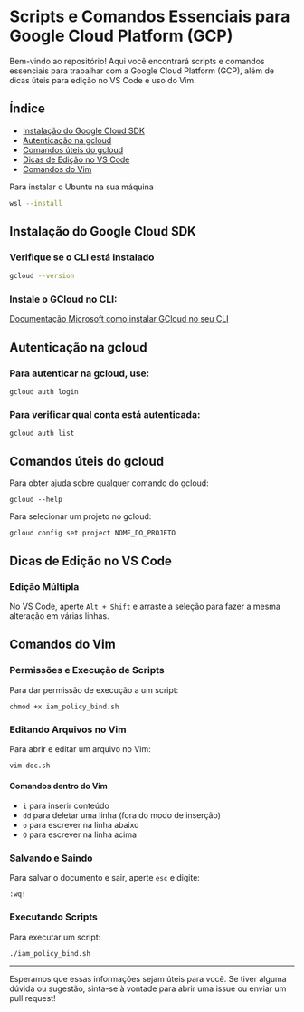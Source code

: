 # Scripts e Comandos Essenciais para Google Cloud Platform (GCP)

Bem-vindo ao repositório! Aqui você encontrará scripts e comandos essenciais para trabalhar com a Google Cloud Platform (GCP), além de dicas úteis para edição no VS Code e uso do Vim.

## Índice

- [Instalação do Google Cloud SDK](#instalação-do-google-cloud-sdk)
- [Autenticação na gcloud](#autenticação-na-gcloud)
- [Comandos úteis do gcloud](#comandos-úteis-do-gcloud)
- [Dicas de Edição no VS Code](#dicas-de-edição-no-vs-code)
- [Comandos do Vim](#comandos-do-vim)

Para instalar o Ubuntu na sua máquina
```sh
wsl --install
```

## Instalação do Google Cloud SDK

### Verifique se o CLI está instalado

```sh
gcloud --version
```

### Instale o GCloud no CLI:

  [Documentação Microsoft como instalar GCloud no seu CLI](https://cloud.google.com/sdk/docs/install?hl=pt-br#deb)


## Autenticação na gcloud

### Para autenticar na gcloud, use:

 ```
gcloud auth login
 ```


### Para verificar qual conta está autenticada:

 ```
gcloud auth list
 ```

 
## Comandos úteis do gcloud

Para obter ajuda sobre qualquer comando do gcloud:

```
gcloud --help
```

Para selecionar um projeto no gcloud:

```
gcloud config set project NOME_DO_PROJETO
```


## Dicas de Edição no VS Code

### Edição Múltipla

No VS Code, aperte `Alt + Shift` e arraste a seleção para fazer a mesma alteração em várias linhas.

## Comandos do Vim

### Permissões e Execução de Scripts

Para dar permissão de execução a um script:

```
chmod +x iam_policy_bind.sh
```


### Editando Arquivos no Vim

Para abrir e editar um arquivo no Vim:

```
vim doc.sh
```


#### Comandos dentro do Vim

- `i` para inserir conteúdo
- `dd` para deletar uma linha (fora do modo de inserção)
- `o` para escrever na linha abaixo
- `O` para escrever na linha acima

### Salvando e Saindo

Para salvar o documento e sair, aperte `esc` e digite:

```
:wq!
```


### Executando Scripts

Para executar um script:

```
./iam_policy_bind.sh
```


---

Esperamos que essas informações sejam úteis para você. Se tiver alguma dúvida ou sugestão, sinta-se à vontade para abrir uma issue ou enviar um pull request!
